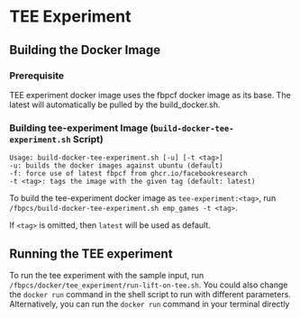# TEE Experiment


## Building the Docker Image

### Prerequisite

TEE experiment docker image uses the fbpcf docker image as its base. The latest will automatically be pulled by the build_docker.sh.

### Building tee-experiment Image (`build-docker-tee-experiment.sh`  Script)

```
Usage: build-docker-tee-experiment.sh [-u] [-t <tag>]
-u: builds the docker images against ubuntu (default)
-f: force use of latest fbpcf from ghcr.io/facebookresearch
-t <tag>: tags the image with the given tag (default: latest)

```

To build the tee-experiment docker image as  `tee-experiment:<tag>`, run  `/fbpcs/build-docker-tee-experiment.sh emp_games -t <tag>`.

If  `<tag>`  is omitted, then  `latest`  will be used as default.

## Running the TEE experiment

To run the tee experiment with the sample input, run `/fbpcs/docker/tee_experiment/run-lift-on-tee.sh`. You could also change the `docker run` command in the shell script to run with different parameters. Alternatively, you can run the `docker run` command in your terminal directly
